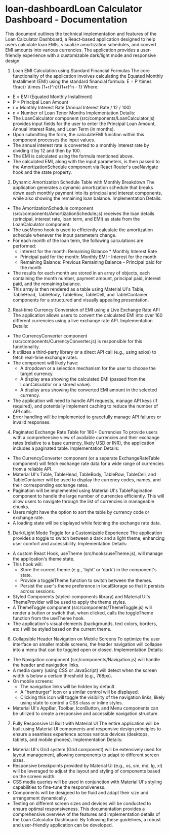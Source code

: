 # loan-dashboardLoan Calculator Dashboard - Documentation
This document outlines the technical implementation and features of the Loan Calculator Dashboard, a React-based application designed to help users calculate loan EMIs, visualize amortization schedules, and convert EMI amounts into various currencies. The application provides a user-friendly experience with a customizable dark/light mode and responsive design.
1. Loan EMI Calculation using Standard Financial Formulas
The core functionality of the application involves calculating the Equated Monthly Installment (EMI) using the standard financial formula:
E = P \times \frac{r \times (1+r)^n}{(1+r)^n - 1}
Where:
 * E = EMI (Equated Monthly Installment)
 * P = Principal Loan Amount
 * r = Monthly Interest Rate (Annual Interest Rate / 12 / 100)
 * n = Number of Loan Tenor Months
Implementation Details:
 * The LoanCalculator component (src/components/LoanCalculator.js) provides input fields for the user to enter the Principal Loan Amount, Annual Interest Rate, and Loan Term (in months).
 * Upon submitting the form, the calculateEMI function within this component processes the input values.
 * The annual interest rate is converted to a monthly interest rate by dividing it by 12 and then by 100.
 * The EMI is calculated using the formula mentioned above.
 * The calculated EMI, along with the input parameters, is then passed to the AmortizationSchedule component via React Router's useNavigate hook and the state property.
2. Dynamic Amortization Schedule Table with Monthly Breakdown
The application generates a dynamic amortization schedule that breaks down each monthly payment into its principal and interest components, while also showing the remaining loan balance.
Implementation Details:
 * The AmortizationSchedule component (src/components/AmortizationSchedule.js) receives the loan details (principal, interest rate, loan term, and EMI) as state from the LoanCalculator component.
 * The useMemo hook is used to efficiently calculate the amortization schedule whenever the input parameters change.
 * For each month of the loan term, the following calculations are performed:
   * Interest for the month: Remaining Balance * Monthly Interest Rate
   * Principal paid for the month: Monthly EMI - Interest for the month
   * Remaining Balance: Previous Remaining Balance - Principal paid for the month
 * The results for each month are stored in an array of objects, each containing the month number, payment amount, principal paid, interest paid, and the remaining balance.
 * This array is then rendered as a table using Material UI's Table, TableHead, TableBody, TableRow, TableCell, and TableContainer components for a structured and visually appealing presentation.
3. Real-time Currency Conversion of EMI using a Live Exchange Rate API
The application allows users to convert the calculated EMI into over 160 different currencies using a live exchange rate API.
Implementation Details:
 * The CurrencyConverter component (src/components/CurrencyConverter.js) is responsible for this functionality.
 * It utilizes a third-party library or a direct API call (e.g., using axios) to fetch real-time exchange rates.
 * The component will likely have:
   * A dropdown or a selection mechanism for the user to choose the target currency.
   * A display area showing the calculated EMI (passed from the LoanCalculator or a stored value).
   * A display area showing the converted EMI amount in the selected currency.
 * The application will need to handle API requests, manage API keys (if required), and potentially implement caching to reduce the number of API calls.
 * Error handling will be implemented to gracefully manage API failures or invalid responses.
4. Paginated Exchange Rate Table for 160+ Currencies
To provide users with a comprehensive view of available currencies and their exchange rates (relative to a base currency, likely USD or INR), the application includes a paginated table.
Implementation Details:
 * The CurrencyConverter component (or a separate ExchangeRateTable component) will fetch exchange rate data for a wide range of currencies from a reliable API.
 * Material UI's Table, TableHead, TableBody, TableRow, TableCell, and TableContainer will be used to display the currency codes, names, and their corresponding exchange rates.
 * Pagination will be implemented using Material UI's TablePagination component to handle the large number of currencies efficiently. This will allow users to navigate through the list of currencies in manageable chunks.
 * Users might have the option to sort the table by currency code or exchange rate.
 * A loading state will be displayed while fetching the exchange rate data.
5. Dark/Light Mode Toggle for a Customizable Experience
The application provides a toggle to switch between a dark and a light theme, enhancing user comfort and accessibility.
Implementation Details:
 * A custom React Hook, useTheme (src/hooks/useTheme.js), will manage the application's theme state.
 * This hook will:
   * Store the current theme (e.g., 'light' or 'dark') in the component's state.
   * Provide a toggleTheme function to switch between the themes.
   * Persist the user's theme preference in localStorage so that it persists across sessions.
 * Styled Components (styled-components library) and Material UI's ThemeProvider will be used to apply the theme styles.
 * A ThemeToggle component (src/components/ThemeToggle.js) will render a button or switch that, when clicked, calls the toggleTheme function from the useTheme hook.
 * The application's visual elements (backgrounds, text colors, borders, etc.) will be styled based on the current theme.
6. Collapsible Header Navigation on Mobile Screens
To optimize the user interface on smaller mobile screens, the header navigation will collapse into a menu that can be toggled open or closed.
Implementation Details:
 * The Navigation component (src/components/Navigation.js) will handle the header and navigation links.
 * A media query (using CSS or JavaScript) will detect when the screen width is below a certain threshold (e.g., 768px).
 * On mobile screens:
   * The navigation links will be hidden by default.
   * A "hamburger" icon or a similar control will be displayed.
   * Clicking this icon will toggle the visibility of the navigation links, likely using state to control a CSS class or inline styles.
 * Material UI's AppBar, Toolbar, IconButton, and Menu components can be utilized to create a responsive and accessible navigation structure.
7. Fully Responsive UI Built with Material UI
The entire application will be built using Material UI components and responsive design principles to ensure a seamless experience across various devices (desktops, tablets, and mobile phones).
Implementation Details:
 * Material UI's Grid system (Grid component) will be extensively used for layout management, allowing components to adapt to different screen sizes.
 * Responsive breakpoints provided by Material UI (e.g., xs, sm, md, lg, xl) will be leveraged to adjust the layout and styling of components based on the screen width.
 * CSS media queries will be used in conjunction with Material UI's styling capabilities to fine-tune the responsiveness.
 * Components will be designed to be fluid and adapt their size and arrangement dynamically.
 * Testing on different screen sizes and devices will be conducted to ensure optimal responsiveness.
This documentation provides a comprehensive overview of the features and implementation details of the Loan Calculator Dashboard. By following these guidelines, a robust and user-friendly application can be developed.
